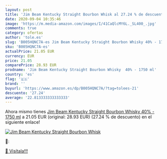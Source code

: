 ```yaml
---
layout: post
title: 'Jim Beam Kentucky Straight Bourbon Whisk al 27.24 % de descuento'
date: 2020-09-04 10:35:46
image: 'https://m.media-amazon.com/images/I/41CaQlcMY6L._SL400_.jpg'
comments: true
category: ofertas
author: 'tole.es'
slug: 'B005HQNC7A-es Jim Beam Kentucky Straight Bourbon Whisky 40% - 1750 ml'
sku: 'B005HQNC7A-es'
actualPrice: 21.05 EUR
currency: EUR
price: 21.05
comparePrice: 28.93 EUR
prodname: 'Jim Beam Kentucky Straight Bourbon Whisky  40% - 1750 ml'
country: 'es'
flag: '🇪🇸'
brand: ''
buyurl: 'https://www.amazon.es/dp/B005HQNC7A/?tag=tolees-21'
descuento: '27.24'
average: '22.813333333333333'
---
```


Ahora mismo tienes [Jim Beam Kentucky Straight Bourbon Whisky  40% - 1750 ml](https://www.amazon.es/dp/B005HQNC7A/?tag=tolees-21) a 21.05 EUR (original: 28.93 EUR) (27.24 %  de descuento) en el siguiente enlace!

[![Jim Beam Kentucky Straight Bourbon Whisk](https://m.media-amazon.com/images/I/41CaQlcMY6L._SL400_.jpg)](https://www.amazon.es/dp/B005HQNC7A/?tag=tolees-21)

🔎:


[🛒 Visítala!!!](https://www.amazon.es/dp/B005HQNC7A/?tag=tolees-21)
